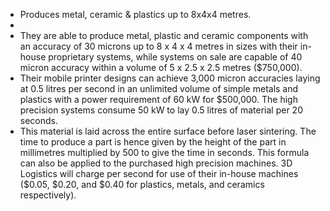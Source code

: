 - Produces metal, ceramic & plastics up to 8x4x4 metres.
-
- They are able to produce metal, plastic and ceramic components with an accuracy of 30 microns up to 8 x 4 x 4 metres in sizes with their in-house proprietary systems, while systems on sale are capable of 40 micron accuracy within a volume of 5 x 2.5 x 2.5 metres ($750,000).
- Their mobile printer designs can achieve 3,000 micron accuracies laying at 0.5 litres per second in an unlimited volume of simple metals and plastics with a power requirement of 60 kW for $500,000. The high precision systems consume 50 kW to lay 0.5 litres of material per 20 seconds.
- This material is laid across the entire surface before laser sintering. The time to produce a part is hence given by the height of the part in millimetres multiplied by 500 to give the time in seconds. This formula can also be applied to the purchased high precision machines. 3D Logistics will charge per second for use of their in-house machines ($0.05, $0.20, and $0.40 for plastics, metals, and ceramics respectively).